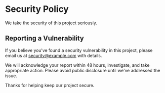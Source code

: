 # Security Policy

We take the security of this project seriously.

## Reporting a Vulnerability

If you believe you've found a security vulnerability in this project, please email us at [security@example.com](mailto:security@example.com) with details.

We will acknowledge your report within 48 hours, investigate, and take appropriate action. Please avoid public disclosure until we've addressed the issue.

Thanks for helping keep our project secure.
